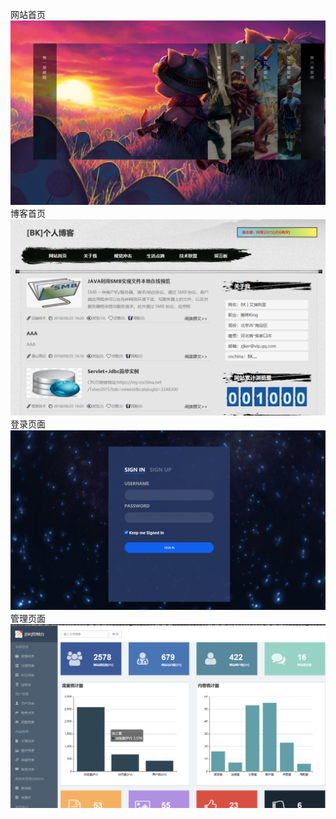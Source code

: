 网站首页
![image](https://github.com/omgDarker/darker/blob/master/src/main/resources/static/images/github/index.png)
博客首页
![image](https://github.com/omgDarker/darker/blob/master/src/main/resources/static/images/github/index_home.png)
登录页面
![image](https://github.com/omgDarker/darker/blob/master/src/main/resources/static/images/github/admin_login.png)
管理页面
![image](https://github.com/omgDarker/darker/blob/master/src/main/resources/static/images/github/admin_home.png)



